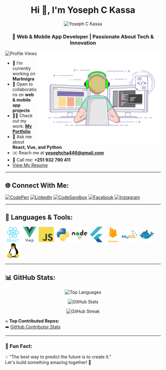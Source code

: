 <h1 align="center">Hi 👋, I'm Yoseph C Kassa</h1>
<div align="center">
  <img src="https://avatars.githubusercontent.com/u/133152008?v=4" alt="Yoseph C Kassa" width="200" height="200" class="avatar circle">
</div>
<h3 align="center">🚀 Web & Mobile App Developer | Passionate About Tech & Innovation</h3>

<img align="right" alt="Coding" width="400" src="https://raw.githubusercontent.com/devSouvik/devSouvik/master/gif3.gif">

<p align="left">
  <img src="https://komarev.com/ghpvc/?username=yoseph-c-kassa-josa&label=Profile%20Views&color=0e75b6&style=flat" alt="Profile Views" />
</p>

- 🔭 I’m currently working on **MarImigra**  
- 👯 Open to collaborations on **web & mobile app projects**  
- 👨‍💻 Check out my work: [**My Portfolio**](https://yoseph-kassa.netlify.app/)  
- 💬 Ask me about **React, Vue, and Python**  
- ✉️ Reach me at **yosephcha446@gmail.com**  
- 📱 Call me: **+251 932 790 411**  
- [View My Resume](https://drive.google.com/file/d/1BBMnh1pwSaYhD-gSntW7oD9LwgT9xrLT/view?usp=drive_link)


---

## 🌐 Connect With Me:
<p align="left">
  <a href="https://codepen.io/yoseph-c-kassa" target="_blank"><img src="https://raw.githubusercontent.com/rahuldkjain/github-profile-readme-generator/master/src/images/icons/Social/codepen.svg" alt="CodePen" height="30" width="40" /></a>
  <a href="https://linkedin.com/in/yoseph-kassa-1739352a7" target="_blank"><img src="https://raw.githubusercontent.com/rahuldkjain/github-profile-readme-generator/master/src/images/icons/Social/linked-in-alt.svg" alt="LinkedIn" height="30" width="40" /></a>
  <a href="https://codesandbox.com/yoseph-c-kassa" target="_blank"><img src="https://raw.githubusercontent.com/rahuldkjain/github-profile-readme-generator/master/src/images/icons/Social/codesandbox.svg" alt="CodeSandbox" height="30" width="40" /></a>
  <a href="https://fb.com/yoseph.kassa" target="_blank"><img src="https://raw.githubusercontent.com/rahuldkjain/github-profile-readme-generator/master/src/images/icons/Social/facebook.svg" alt="Facebook" height="30" width="40" /></a>
  <a href="https://instagram.com/jo_web_devo" target="_blank"><img src="https://raw.githubusercontent.com/rahuldkjain/github-profile-readme-generator/master/src/images/icons/Social/instagram.svg" alt="Instagram" height="30" width="40" /></a>
</p>

---

## 🚀 Languages & Tools:
<p align="left">
  <img src="https://raw.githubusercontent.com/devicons/devicon/master/icons/react/react-original-wordmark.svg" alt="React" width="50" height="50"/>
  <img src="https://raw.githubusercontent.com/devicons/devicon/master/icons/vuejs/vuejs-original-wordmark.svg" alt="Vue.js" width="50" height="50"/>
  <img src="https://raw.githubusercontent.com/devicons/devicon/master/icons/javascript/javascript-original.svg" alt="JavaScript" width="50" height="50"/>
  <img src="https://raw.githubusercontent.com/devicons/devicon/master/icons/python/python-original.svg" alt="Python" width="50" height="50"/>
  <img src="https://raw.githubusercontent.com/devicons/devicon/master/icons/nodejs/nodejs-original-wordmark.svg" alt="Node.js" width="50" height="50"/>
  <img src="https://raw.githubusercontent.com/devicons/devicon/master/icons/flutter/flutter-original.svg" alt="Flutter" width="50" height="50"/>
  <img src="https://raw.githubusercontent.com/devicons/devicon/master/icons/firebase/firebase-plain-wordmark.svg" alt="Firebase" width="50" height="50"/>
  <img src="https://raw.githubusercontent.com/devicons/devicon/master/icons/mysql/mysql-original-wordmark.svg" alt="MySQL" width="50" height="50"/>
  <img src="https://raw.githubusercontent.com/devicons/devicon/master/icons/docker/docker-original.svg" alt="Docker" width="50" height="50"/>
  <img src="https://raw.githubusercontent.com/devicons/devicon/master/icons/linux/linux-original.svg" alt="Linux" width="50" height="50"/>
</p>

---

## 📊 GitHub Stats:
<p align="center">
  <img src="https://github-readme-stats.vercel.app/api/top-langs/?username=yoseph-c-kassa-josa&layout=compact&theme=radical" alt="Top Languages" />
</p>
<p align="center">
  <img src="https://github-readme-stats.vercel.app/api?username=yoseph-c-kassa-josa&show_icons=true&theme=radical" alt="GitHub Stats" />
</p>
<p align="center">
  <img src="https://github-readme-streak-stats.herokuapp.com/?user=yoseph-c-kassa-josa&theme=radical" alt="GitHub Streak" />
</p>

🔝 **Top Contributed Repos:**  
➡️ [GitHub Contributor Stats](https://github-contributor-stats.vercel.app/api?username=Yoseph-C-Kassa-Josa&limit=5&theme=flat&combine_all_yearly_contributions=true)

---

### 🎯 Fun Fact:
💡 "The best way to predict the future is to create it."  
Let's build something amazing together! 🚀
